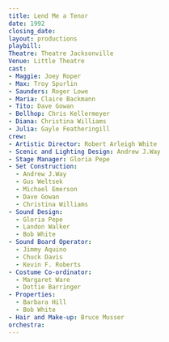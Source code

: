 ```yaml
---
title: Lend Me a Tenor
date: 1992
closing_date:
layout: productions
playbill:
Theatre: Theatre Jacksonville
Venue: Little Theatre
cast:
- Maggie: Joey Roper
- Max: Troy Spurlin
- Saunders: Roger Lowe
- Maria: Claire Backmann
- Tito: Dave Gowan
- Bellhop: Chris Kellermeyer
- Diana: Christina Williams
- Julia: Gayle Featheringill
crew:
- Artistic Director: Robert Arleigh White
- Scenic and Lighting Design: Andrew J.Way
- Stage Manager: Gloria Pepe
- Set Construction:
  - Andrew J.Way
  - Gus Weltsek
  - Michael Emerson
  - Dave Gowan
  - Christina Williams
- Sound Design:
  - Gloria Pepe
  - Landon Walker
  - Bob White
- Sound Board Operator:
  - Jimmy Aquino
  - Chuck Davis
  - Kevin F. Roberts
- Costume Co-ordinator:
  - Margaret Ware
  - Dottie Barringer
- Properties:
  - Barbara Hill
  - Bob White
- Hair and Make-up: Bruce Musser
orchestra:
---
```

